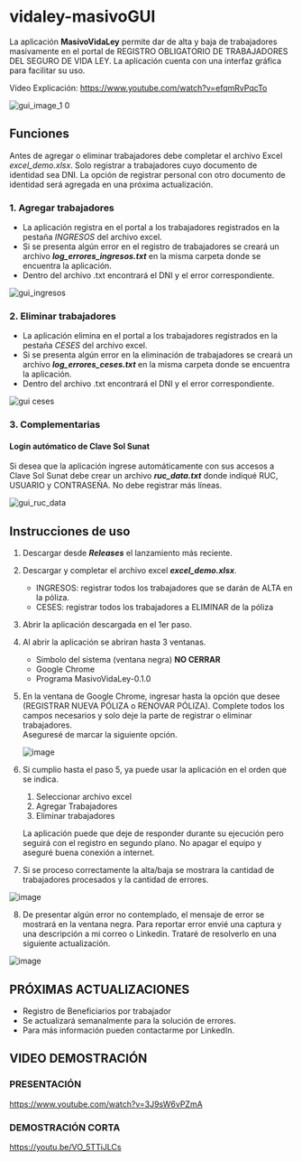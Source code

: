 # vidaley-masivoGUI
La aplicación **MasivoVidaLey** permite dar de alta y baja de trabajadores masivamente en el portal de REGISTRO OBLIGATORIO DE TRABAJADORES DEL SEGURO DE VIDA LEY.
La aplicación cuenta con una interfaz gráfica para facilitar su uso.

Video Explicación: https://www.youtube.com/watch?v=efqmRvPqcTo

![gui_image_1 0](https://github.com/sejo-stereo/vidaley-masivoGUI/assets/51570964/460f8f2c-96cf-46b8-a11b-0397236e33ef)

## Funciones

Antes de agregar o eliminar trabajadores debe completar el archivo Excel *excel_demo.xlsx*. Solo registrar a trabajadores cuyo documento de identidad sea DNI. La opción de registrar personal con otro documento de identidad será agregada en una próxima actualización.

### 1. Agregar trabajadores

- La aplicación registra en el portal a los trabajadores registrados en la pestaña *INGRESOS* del archivo excel.<br>
- Si se presenta algún error en el registro de trabajadores se creará un archivo ***log_errores_ingresos.txt*** en la misma carpeta donde se encuentra la aplicación.<br>
- Dentro del archivo .txt encontrará el DNI y el error correspondiente.

![gui_ingresos](https://github.com/sejo-stereo/vidaley-masivoGUI/assets/51570964/679bb801-8e3c-4ee5-96e7-8f84c81cc1d9)

### 2. Eliminar trabajadores

- La aplicación elimina en el portal a los trabajadores registrados en la pestaña *CESES* del archivo excel.<br>
- Si se presenta algún error en la eliminación de trabajadores se creará un archivo ***log_errores_ceses.txt*** en la misma carpeta donde se encuentra la aplicación.<br>
- Dentro del archivo .txt encontrará el DNI y el error correspondiente.

![gui ceses](https://github.com/sejo-stereo/vidaley-masivoGUI/assets/51570964/18ba4a0d-02bb-4812-9641-871e5c3f9d01)

### 3. Complementarias

#### Login autómatico de Clave Sol Sunat

Si desea que la aplicación ingrese automáticamente con sus accesos a Clave Sol Sunat debe crear un archivo ***ruc_data.txt*** donde indiqué RUC, USUARIO y CONTRASEÑA.
No debe registrar más líneas.

![gui_ruc_data](https://github.com/sejo-stereo/vidaley-masivoGUI/assets/51570964/bc9b1fdf-0814-4d79-ad75-06a0b7c32435)

## Instrucciones de uso
1. Descargar desde ***Releases*** el lanzamiento más reciente.
2. Descargar y completar el archivo excel ***excel_demo.xlsx***.
   - INGRESOS: registrar todos los trabajadores que se darán de ALTA en la póliza.
   - CESES: registrar todos los trabajadores a ELIMINAR de la póliza
3. Abrir la aplicación descargada en el 1er paso.
4. Al abrir la aplicación se abriran hasta 3 ventanas.
   - Simbolo del sistema (ventana negra) **NO CERRAR**
   - Google Chrome
   - Programa MasivoVidaLey-0.1.0
5. En la ventana de Google Chrome, ingresar hasta la opción que desee (REGISTRAR NUEVA PÓLIZA o RENOVAR PÓLIZA). Complete todos los campos necesarios y solo deje la parte de registrar o eliminar trabajadores.<br>
   Aseguresé de marcar la siguiente opción.

   ![image](https://github.com/sejo-stereo/vidaley-masivoGUI/assets/51570964/a7f79a59-8c57-4676-a2cd-739e2f5fbbd0)

6. Si cumplio hasta el paso 5, ya puede usar la aplicación en el orden que se indica.
   1. Seleccionar archivo excel
   2. Agregar Trabajadores
   3. Eliminar trabajadores
  
   La aplicación puede que deje de responder durante su ejecución pero seguirá con el registro en segundo plano. No apagar el equipo y aseguré buena conexión a internet.

7. Si se proceso correctamente la alta/baja se mostrara la cantidad de trabajadores procesados y la cantidad de errores.

![image](https://github.com/sejo-stereo/vidaley-masivoGUI/assets/51570964/7192213d-7502-4921-a37d-3cf295608c85)

8. De presentar algún error no contemplado, el mensaje de error se mostrará en la ventana negra. Para reportar error envié una captura y una descripción a mi correo o Linkedin. Trataré de resolverlo en una siguiente actualización. 

![image](https://github.com/sejo-stereo/vidaley-masivoGUI/assets/51570964/64d16b50-4cc7-49d3-bf45-712a6282281a)

## PRÓXIMAS ACTUALIZACIONES

- Registro de Beneficiarios por trabajador
- Se actualizará semanalmente para la solución de errores.
- Para más información pueden contactarme por LinkedIn.

## VIDEO DEMOSTRACIÓN

### PRESENTACIÓN
https://www.youtube.com/watch?v=3J9sW6vPZmA

### DEMOSTRACIÓN CORTA

https://youtu.be/VO_5TTiJLCs






